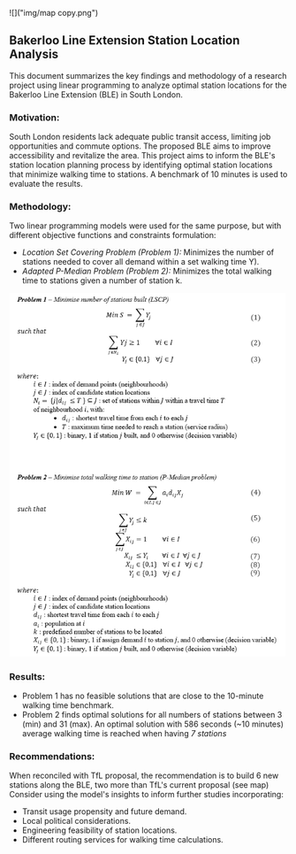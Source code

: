 ![]("img/map copy.png")

## Bakerloo Line Extension Station Location Analysis
This document summarizes the key findings and methodology of a research project using linear programming to analyze optimal station locations for the Bakerloo Line Extension (BLE) in South London.

### Motivation:

South London residents lack adequate public transit access, limiting job opportunities and commute options. The proposed BLE aims to improve accessibility and revitalize the area. This project aims to inform the BLE's station location planning process by identifying optimal station locations that minimize walking time to stations. A benchmark of 10 minutes is used to evaluate the results.

### Methodology:

Two linear programming models were used for the same purpose, but with different objective functions and constraints formulation:

- _Location Set Covering Problem (Problem 1):_ Minimizes the number of stations needed to cover all demand within a set walking time Y).
- _Adapted P-Median Problem (Problem 2):_ Minimizes the total walking time to stations given a number of station k.

<img src="img/formulation.png" alt="formula" width="500"/>

### Results:

- Problem 1 has no feasible solutions that are close to the 10-minute walking time benchmark.
- Problem 2 finds optimal solutions for all numbers of stations between 3 (min) and 31 (max). An optimal solution with 586 seconds (~10 minutes) average walking time is reached when having _7 stations_

### Recommendations:

When reconciled with TfL proposal, the recommendation is to build 6 new stations along the BLE, two more than TfL's current proposal (see map)
Consider using the model's insights to inform further studies incorporating:

- Transit usage propensity and future demand.
- Local political considerations.
- Engineering feasibility of station locations.
- Different routing services for walking time calculations.

